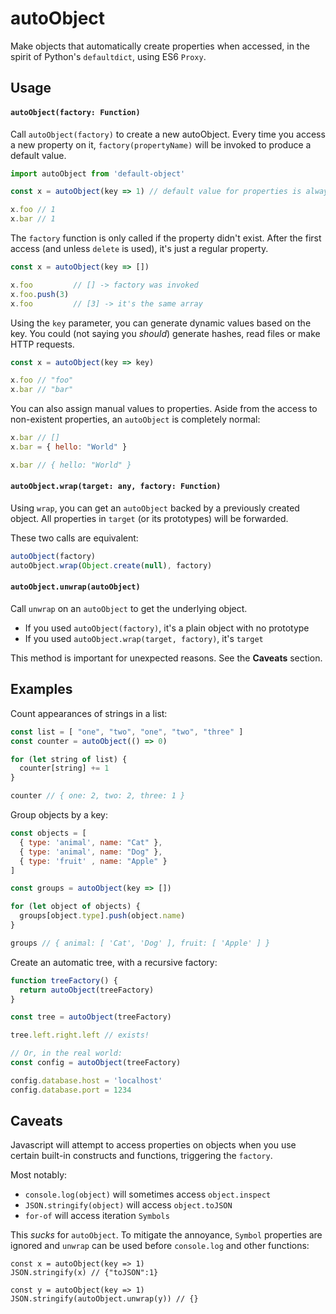 # autoObject

Make objects that automatically create properties when accessed, in the spirit
of Python's `defaultdict`, using ES6 `Proxy`.


## Usage

#### `autoObject(factory: Function)`

Call `autoObject(factory)` to create a new autoObject. Every time you access
a new property on it, `factory(propertyName)` will be invoked to produce a default
value.

```javascript
import autoObject from 'default-object'

const x = autoObject(key => 1) // default value for properties is always 1

x.foo // 1
x.bar // 1
```

The `factory` function is only called if the property didn't exist. After the
first access (and unless `delete` is used), it's just a regular property.

```javascript
const x = autoObject(key => [])

x.foo         // [] -> factory was invoked
x.foo.push(3)
x.foo         // [3] -> it's the same array
```

Using the `key` parameter, you can generate dynamic values based on the key. You
could (not saying you _should_) generate hashes, read files or make HTTP requests.

```javascript
const x = autoObject(key => key)

x.foo // "foo"
x.bar // "bar"
```

You can also assign manual values to properties. Aside from the access to non-existent
properties, an `autoObject` is completely normal:

```javascript
x.bar // []
x.bar = { hello: "World" }

x.bar // { hello: "World" }
```

####  `autoObject.wrap(target: any, factory: Function)`

Using `wrap`, you can get an `autoObject` backed by a previously created object.
All properties in `target` (or its prototypes) will be forwarded.

These two calls are equivalent:

```javascript
autoObject(factory)
autoObject.wrap(Object.create(null), factory)
```


####  `autoObject.unwrap(autoObject)`

Call `unwrap` on an `autoObject` to get the underlying object.

- If you used `autoObject(factory)`, it's a plain object with no prototype
- If you used `autoObject.wrap(target, factory)`, it's `target`

This method is important for unexpected reasons. See the **Caveats** section.

## Examples

Count appearances of strings in a list:

```javascript
const list = [ "one", "two", "one", "two", "three" ]
const counter = autoObject(() => 0)

for (let string of list) {
  counter[string] += 1
}

counter // { one: 2, two: 2, three: 1 }
```

Group objects by a key:

```javascript
const objects = [
  { type: 'animal', name: "Cat" },
  { type: 'animal', name: "Dog" },
  { type: 'fruit' , name: "Apple" }
]

const groups = autoObject(key => [])

for (let object of objects) {
  groups[object.type].push(object.name)
}

groups // { animal: [ 'Cat', 'Dog' ], fruit: [ 'Apple' ] }
```

Create an automatic tree, with a recursive factory:

```javascript
function treeFactory() {
  return autoObject(treeFactory)
}

const tree = autoObject(treeFactory)

tree.left.right.left // exists!

// Or, in the real world:
const config = autoObject(treeFactory)

config.database.host = 'localhost'
config.database.port = 1234
```

## Caveats

Javascript will attempt to access properties on objects when you use certain
built-in constructs and functions, triggering the `factory`.

Most notably:

- `console.log(object)` will sometimes access `object.inspect`
- `JSON.stringify(object)` will access `object.toJSON`
- `for-of` will access iteration `Symbols`

This _sucks_ for `autoObject`. To mitigate the annoyance, `Symbol` properties
are ignored and `unwrap` can be used before `console.log` and other functions:

```
const x = autoObject(key => 1)
JSON.stringify(x) // {"toJSON":1}

const y = autoObject(key => 1)
JSON.stringify(autoObject.unwrap(y)) // {}
```
